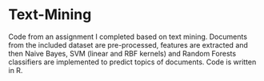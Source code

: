 # Text-Mining
Code from an assignment I completed based on text mining. Documents from the included dataset are pre-processed, features are extracted and then Naive Bayes, SVM (linear and RBF kernels) and Random Forests classifiers are implemented to predict topics of documents. Code is written in R. 
